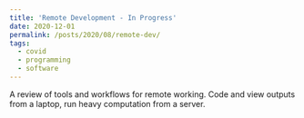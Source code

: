 ```yaml
---
title: 'Remote Development - In Progress'
date: 2020-12-01
permalink: /posts/2020/08/remote-dev/
tags:
  - covid
  - programming
  - software
---
```


A review of tools and workflows for remote working. Code and view outputs from a laptop, run heavy computation from a server.

